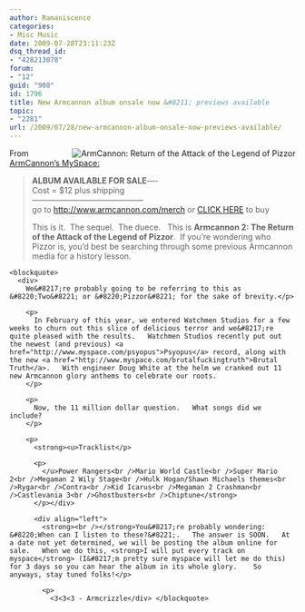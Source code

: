 ```yaml
---
author: Ramaniscence
categories:
- Misc Music
date: 2009-07-28T23:11:23Z
dsq_thread_id:
- "428213078"
forum:
- "12"
guid: "908"
id: 1796
title: New Armcannon album onsale now &#8211; previews available
topic:
- "2281"
url: /2009/07/28/new-armcannon-album-onsale-now-previews-available/
---
```


<img border="0" alt="ArmCannon: Return of the Attack of the Legend of Pizzor" align="right" src="images/newsMisc/armcannon-return.png" />From [ArmCannon&#8217;s MySpace:](http://www.myspace.com/armcannon) 

> <div>
>   <strong>ALBUM AVAILABLE FOR SALE</strong>&#8212;- <br />Cost = $12 plus shipping<br />&#8212;&#8212;&#8212;&#8212;&#8212;&#8212;&#8212;&#8212;&#8212;&#8212;&#8212;&#8212;&#8212;&#8212;<br />go to <a href="http://www.armcannon.com/merch" target="_blank">http://www.armcannon.com/merch</a> or <a href="https://www.paypal.com/us/cgi-bin/webscr?cmd=_flow&#038;SESSION=YoQRjJjA-BK2laWDqJqjiXx61yF7y7kTGVdjrjVgiAodI4ANOWdHwBDq5Ua&#038;dispatch=5885d80a13c0db1fb6947b0aeae66fdb090c3508df63c7a0f874fb1ad99a56dc" target="_blank">CLICK HERE</a> to buy</p> 
>   
>   <p>
>     This is it.  The sequel.  The duece.   This is <strong>Armcannon 2: The Return of the Attack of the Legend of Pizzor</strong>.  If you&#8217;re wondering who Pizzor is, you&#8217;d best be searching through some previous Armcannon media for a history lesson.</div> </blockquote> 
>     
>     <blockquote>
>       <div>
>         We&#8217;re probably going to be referring to this as &#8220;Two&#8221; or &#8220;Pizzor&#8221; for the sake of brevity.</p> 
>         
>         <p>
>           In February of this year, we entered Watchmen Studios for a few weeks to churn out this slice of delicious terror and we&#8217;re quite pleased with the results.   Watchmen Studios recently put out the newest (and previous) <a href="http://www.myspace.com/psyopus">Psyopus</a> record, along with the new <a href="http://www.myspace.com/brutalfuckingtruth">Brutal Truth</a>.   With engineer Doug White at the helm we cranked out 11 new Armcannon glory anthems to celebrate our roots. 
>         </p>
>         
>         <p>
>           Now, the 11 million dollar question.   What songs did we include?
>         </p>
>         
>         <p>
>           <strong><u>Tracklist</p> 
>           
>           <p>
>             </u>Power Rangers<br />Mario World Castle<br />Super Mario 2<br />Megaman 2 Wily Stage<br />Hulk Hogan/Shawn Michaels themes<br />Rygar<br />Contra<br />Kid Icarus<br />Megaman 2 Crashman<br />Castlevania 3<br />Ghostbusters<br />Chiptune</strong>
>           </p></div> 
>           
>           <div align="left">
>             <strong><br /></strong>You&#8217;re probably wondering: &#8220;When can I listen to these?&#8221;.   The answer is SOON.   At a date not yet determined, we will be posting the album online for sale.   When we do this, <strong>I will put every track on myspace</strong> (I&#8217;m pretty sure myspace will let me do this) for 3 days so you can hear the album in its whole glory.    So anyways, stay tuned folks!</p> 
>             
>             <p>
>               <3<3<3 - Armcrizzle</div> </blockquote>